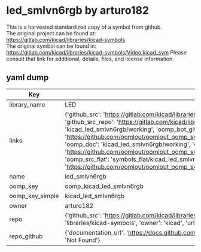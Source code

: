 # led_smlvn6rgb by arturo182  
This is a harvested standardized copy of a symbol from github.  
The original project can be found at:  
https://gitlab.com/kicad/libraries/kicad-symbols  
The original symbol can be found in:
https://gitlab.com/kicad/libraries/kicad-symbols/Video.kicad_sym
Please consult that link for additional, details, files, and license information.  
## yaml dump  
| Key | Value |  
| --- | --- |  
| library_name | LED |  
| links | {'github_src': 'https://gitlab.com/kicad/libraries/kicad-symbols/Video.kicad_sym', 'github_src_repo': 'https://gitlab.com/kicad/libraries/kicad-symbols', 'oomp_bot': 'kicad_led_smlvn6rgb/working', 'oomp_bot_github': 'https://github.com/oomlout/oomlout_oomp_symbol_bot/tree/main/kicad_led_smlvn6rgb/working', 'oomp_doc': 'kicad_led_smlvn6rgb/working', 'oomp_doc_github': 'https://github.com/oomlout/oomlout_oomp_symbol_doc/tree/main/kicad_led_smlvn6rgb/working', 'oomp_src_flat': 'symbols_flat/kicad_led_smlvn6rgb/working', 'oomp_src_flat_github': 'https://github.com/oomlout/oomlout_oomp_symbol_src/tree/main/kicad_led_smlvn6rgb/working'} |  
| name | led_smlvn6rgb |  
| oomp_key | oomp_kicad_led_smlvn6rgb |  
| oomp_key_simple | kicad_led_smlvn6rgb |  
| owner | arturo182 |  
| repo | {'github_src': 'https://gitlab.com/kicad/libraries/kicad-symbols/Video.kicad_sym', 'name': 'libraries/kicad-symbols', 'owner': 'kicad', 'url': 'https://gitlab.com/kicad/libraries/kicad-symbols'} |  
| repo_github | {'documentation_url': 'https://docs.github.com/rest/repos/repos#get-a-repository', 'message': 'Not Found'} |  

